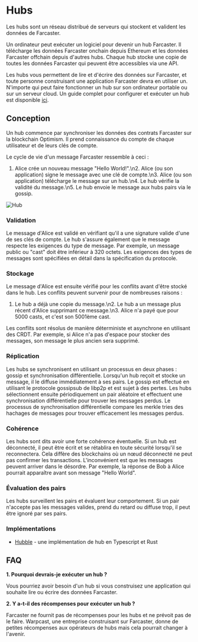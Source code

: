 # Hubs

Les hubs sont un réseau distribué de serveurs qui stockent et valident les données de Farcaster.

Un ordinateur peut exécuter un logiciel pour devenir un hub Farcaster. Il télécharge les données Farcaster onchain depuis Ethereum et les données Farcaster offchain depuis d'autres hubs. Chaque hub stocke une copie de toutes les données Farcaster qui peuvent être accessibles via une API.

Les hubs vous permettent de lire et d'écrire des données sur Farcaster, et toute personne construisant une application Farcaster devra en utiliser un. N'importe qui peut faire fonctionner un hub sur son ordinateur portable ou sur un serveur cloud. Un guide complet pour configurer et exécuter un hub est disponible [ici](https://www.thehubble.xyz).

## Conception

Un hub commence par synchroniser les données des contrats Farcaster sur la blockchain Optimism. Il prend connaissance du compte de chaque utilisateur et de leurs clés de compte.

Le cycle de vie d'un message Farcaster ressemble à ceci :

1. Alice crée un nouveau message \"Hello World!\".\n2. Alice (ou son application) signe le message avec une clé de compte.\n3. Alice (ou son application) télécharge le message sur un hub.\n4. Le hub vérifie la validité du message.\n5. Le hub envoie le message aux hubs pairs via le gossip.

![Hub](/assets/hub.png)

### Validation

Le message d'Alice est validé en vérifiant qu'il a une signature valide d'une de ses clés de compte. Le hub s'assure également que le message respecte les exigences du type de message. Par exemple, un message public ou \"cast\" doit être inférieur à 320 octets. Les exigences des types de messages sont spécifiées en détail dans la spécification du protocole.

### Stockage

Le message d'Alice est ensuite vérifié pour les conflits avant d'être stocké dans le hub. Les conflits peuvent survenir pour de nombreuses raisons :

1. Le hub a déjà une copie du message.\n2. Le hub a un message plus récent d'Alice supprimant ce message.\n3. Alice n'a payé que pour 5000 casts, et c'est son 5001ème cast.

Les conflits sont résolus de manière déterministe et asynchrone en utilisant des CRDT. Par exemple, si Alice n'a pas d'espace pour stocker des messages, son message le plus ancien sera supprimé.

### Réplication

Les hubs se synchronisent en utilisant un processus en deux phases : gossip et synchronisation différentielle. Lorsqu'un hub reçoit et stocke un message, il le diffuse immédiatement à ses pairs. Le gossip est effectué en utilisant le protocole gossipsub de libp2p et est sujet à des pertes. Les hubs sélectionnent ensuite périodiquement un pair aléatoire et effectuent une synchronisation différentielle pour trouver les messages perdus. Le processus de synchronisation différentielle compare les merkle tries des hachages de messages pour trouver efficacement les messages perdus.

### Cohérence

Les hubs sont dits avoir une forte cohérence éventuelle. Si un hub est déconnecté, il peut être écrit et se rétablira en toute sécurité lorsqu'il se reconnectera. Cela diffère des blockchains où un nœud déconnecté ne peut pas confirmer les transactions. L'inconvénient est que les messages peuvent arriver dans le désordre. Par exemple, la réponse de Bob à Alice pourrait apparaître avant son message \"Hello World\".

### Évaluation des pairs

Les hubs surveillent les pairs et évaluent leur comportement. Si un pair n'accepte pas les messages valides, prend du retard ou diffuse trop, il peut être ignoré par ses pairs.

### Implémentations

- [Hubble](https://www.thehubble.xyz) - une implémentation de hub en Typescript et Rust

## FAQ

**1. Pourquoi devrais-je exécuter un hub ?**

Vous pourriez avoir besoin d'un hub si vous construisez une application qui souhaite lire ou écrire des données Farcaster.

**2. Y a-t-il des récompenses pour exécuter un hub ?**

Farcaster ne fournit pas de récompenses pour les hubs et ne prévoit pas de le faire. Warpcast, une entreprise construisant sur Farcaster, donne de petites récompenses aux opérateurs de hubs mais cela pourrait changer à l'avenir.